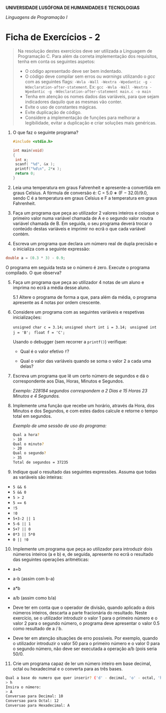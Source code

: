 **UNIVERSIDADE LUSÓFONA DE HUMANIDADES E TECNOLOGIAS**

*Linguagens de Programação I*

# Ficha de Exercícios - 2

>Na resolução destes exercícios deve ser utilizada a Linguagem de Programação C. Para além da correta implementação dos requisitos, tenha em conta os seguintes aspetos:
>* O código apresentado deve ser bem indentado. 
>* O código deve compilar sem erros ou *warnings* utilizando o *gcc* com as seguintes flags: `-Wvla -Wall -Wextra -Wpedantic -g -Wdeclaration-after-statement`. Ex: ```gcc -Wvla -Wall -Wextra -Wpedantic -g -Wdeclaration-after-statement main.c -o main```
>* Tenha em atenção os nomes dados das variáveis, para que sejam indicadores daquilo que as mesmas vão conter.
>* Evite o uso de constantes mágicas. 
>* Evite duplicação de código. 
>* Considere a implementação de funções para melhorar a legibilidade, evitar a duplicação e criar soluções mais genéricas.


1. O que faz o seguinte programa?

   ```c
   #include <stdio.h>
   
   int main(void)
   {
   	int x;
   	scanf( "%d", &x );
   	printf("%d\n", 2*x );
   	return 0;
   }
   ```

2. Leia uma temperatura em graus Fahrenheit e apresente-a convertida em graus Celsius. A fórmula de conversão é: C = 5.0 ∗ (F − 32.0)/9.0, sendo C é a temperatura em graus Celsius e F a temperatura em graus Fahrenheit. 

3. Faça um programa que peça ao utilizador 2 valores inteiros e coloque o primeiro valor numa variável chamada de A e o segundo valor noutra variável chamada de B. Em seguida, o seu programa deverá trocar o conteúdo destas variáveis e imprimir no ecrã o que cada variável contém.
   

4. Escreva um programa que declara um número real de dupla precisão e o inicializa com a seguinte expressão:
```C
double a = (0.3 * 3) - 0.9;
```
O programa em seguida testa se o número é zero. Execute o programa compilado. O que observa? 


5. Faça um programa que peça ao utilizador 4 notas de um aluno e imprima no ecrã a média desse aluno. 
   
   5.1 Altere o programa de forma a que, para além da média, o programa apresente as 4 notas por ordem crescente.


6. Considere um programa com as seguintes variáveis e respetivas inicializações:

    `unsigned char c = 3.14;` 
    `unsigned short int i = 3.14; `
    `unsigned int j = 'B'; `
    `float f = 'C'; `

    Usando o debugger (sem recorrer a `printf()`) verifique:

    - Qual é o valor efetivo `f`?

    - Qual o valor das variáveis quando se soma o valor 2 a cada uma delas?


7. Escreva um programa que lê um certo número de segundos e dá o correspondente aos Dias, Horas, Minutos e Segundos.

     *Exemplo: 228184 segundos correspondem a 2 Dias e 15 Horas 23 Minutos e 4 Segundos.*

8. Implemente uma função que recebe um horário, através da Hora, dos Minutos e dos Segundos, e com estes dados calcule e retorne o tempo total em segundos.

   *Exemplo de uma sessão de uso do programa:*

   ```bash
   Qual a hora?
   > 10
   Qual o minuto?
   > 20
   Qual o segundo?
   > 35
   Total de segundos = 37235
   ```


   
9. Indique qual o resultado das seguintes expressões. Assuma que todas as variáveis são inteiras:

- `5 && 6`
- `5 && 0`
- `5 > 2`
- `5 == 6`
- `!5`
- `!0`
- `5+3-2 || 1`
- `5-6 || 1` 
- `5+7 || 0`
- `0*3 || 5*0`
- `0 || !0`


10. Implemente um programa que peça ao utilizador para introduzir dois números inteiros (a e b) e, de seguida, apresente no ecrã o resultado das seguintes operações aritméticas:

   - a+b

   - a-b (assim com b-a)

   - a*b

   - a/b (assim como b/a)
   
- Deve ter em conta que o operador de divisão, quando aplicado a dois números inteiros, descarta a parte fracionária do resultado. Neste exercício, se o utilizador introduzir o valor 1 para o primeiro número e o valor 2 para o segundo número, o programa deve apresentar o valor 0.5 como resultado de a / b.
- Deve ter em atenção situações de erro possíveis. Por exemplo, quando o utilizador introduzir o valor 50 para o primeiro número e o valor 0 para o segundo número, não deve ser executada a operação a/b (pois seria 50/0.

  

11. Crie um programa capaz de ler um número inteiro em base decimal, octal ou hexadecimal e o converta para as três bases.
   ```bash
   Qual a base do numero que quer inserir? ('d' - decimal, 'o' - octal, 'h' - hexadecimal)
   > h
   Insira o número:
   > A
   Conversao para Decimal: 10
   Conversao para Octal: 12
   Conversao para Hexadecimal: A
   ```



